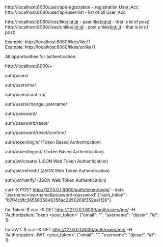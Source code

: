 http://localhost:8000/user/api/registration - registration User_Acc
http://localhost:8080/user/api/user-list - list of all User_Acc

http://localhost:8080/likes/like/<int:id> - post like(<int:id> - that is id of post)              
http://localhost:8080/likes/unlike/<int:id> - post unlike(<int:id> - that is id of post)

Example: http://localhost:8080/likes/like/1                     
Example: http://localhost:8080/likes/unlike/1

All opportunities for authentication:

http://localhost:8000/+

auth/users/

auth/users/me/

auth/users/confirm/

auth/users/change_username/

auth/password/

auth/password/reset/

auth/password/reset/confirm/

auth/token/login/ (Token Based Authentication)

auth/token/logout/ (Token Based Authentication)

auth/jwt/create/ (JSON Web Token Authentication)

auth/jwt/refresh/ (JSON Web Token Authentication)

auth/jwt/verify/ (JSON Web Token Authentication)


curl -X POST http://127.0.0.1:8000/auth/token/login/ --data 'username=username&password=password'
{"auth_token": "b704c9fc3655635646356ac2950269f352ea1139"}

for Token:
$ curl -X GET http://127.0.0.1:8000/auth/users/me/ -H 'Authorization: Token <your_token>'
{"email": "", "username": "djoser", "id": 1}

for JWT:
$ curl -X GET http://127.0.0.1:8000/auth/users/me/ -H 'Authorization: JWT <your_token>'
{"email": "", "username": "djoser", "id": 1}
